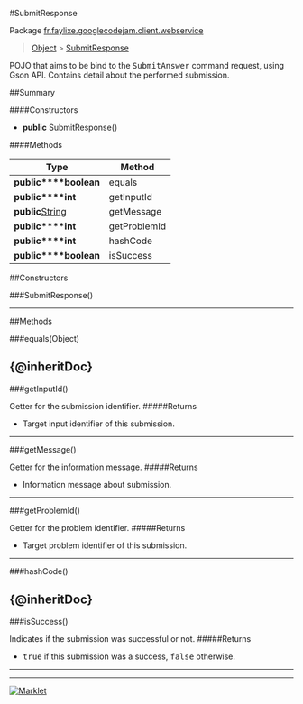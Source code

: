 #SubmitResponse

Package [fr.faylixe.googlecodejam.client.webservice](README.md)<br>
> [Object](../../../../ava/lang/Object.md) > [SubmitResponse](SubmitResponse.md)

<p>POJO that aims to be bind to the <tt>SubmitAnswer</tt>
 command request, using Gson API. Contains detail about
 the performed submission.</p>

##Summary

####Constructors

* **public** SubmitResponse()

####Methods

Type | Method
 --- | --- 
**public****boolean** | equals
**public****int** | getInputId
**public**[String](../../../../ava/lang/String.md) | getMessage
**public****int** | getProblemId
**public****int** | hashCode
**public****boolean** | isSuccess


##Constructors

###SubmitResponse()



---

##Methods

###equals(Object)


{@inheritDoc}
---
###getInputId()


Getter for the submission identifier.
#####Returns


* Target input identifier of this submission.

---
###getMessage()


Getter for the information message.
#####Returns


* Information message about submission.

---
###getProblemId()


Getter for the problem identifier.
#####Returns


* Target problem identifier of this submission.

---
###hashCode()


{@inheritDoc}
---
###isSuccess()


Indicates if the submission was successful or not.
#####Returns


* <tt>true</tt> if this submission was a success, <tt>false</tt> otherwise.

---
---
[![Marklet](https://img.shields.io/badge/Generated%20by-Marklet-green.svg)](https://github.com/Faylixe/marklet)